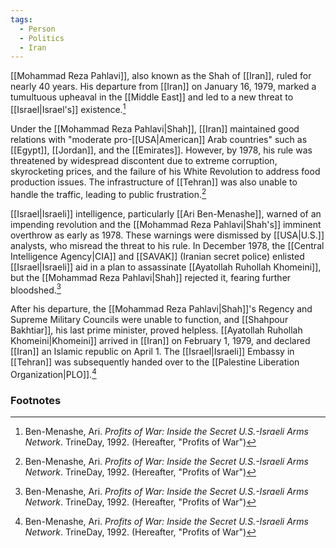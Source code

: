```yaml
---
tags:
  - Person
  - Politics
  - Iran
---
```

[[Mohammad Reza Pahlavi]], also known as the Shah of [[Iran]], ruled for nearly 40 years. His departure from [[Iran]] on January 16, 1979, marked a tumultuous upheaval in the [[Middle East]] and led to a new threat to [[Israel|Israel's]] existence.[^1]

Under the [[Mohammad Reza Pahlavi|Shah]], [[Iran]] maintained good relations with "moderate pro-[[USA|American]] Arab countries" such as [[Egypt]], [[Jordan]], and the [[Emirates]]. However, by 1978, his rule was threatened by widespread discontent due to extreme corruption, skyrocketing prices, and the failure of his White Revolution to address food production issues. The infrastructure of [[Tehran]] was also unable to handle the traffic, leading to public frustration.[^1]

[[Israel|Israeli]] intelligence, particularly [[Ari Ben-Menashe]], warned of an impending revolution and the [[Mohammad Reza Pahlavi|Shah's]] imminent overthrow as early as 1978. These warnings were dismissed by [[USA|U.S.]] analysts, who misread the threat to his rule. In December 1978, the [[Central Intelligence Agency|CIA]] and [[SAVAK]] (Iranian secret police) enlisted [[Israel|Israeli]] aid in a plan to assassinate [[Ayatollah Ruhollah Khomeini]], but the [[Mohammad Reza Pahlavi|Shah]] rejected it, fearing further bloodshed.[^1]

After his departure, the [[Mohammad Reza Pahlavi|Shah]]'s Regency and Supreme Military Councils were unable to function, and [[Shahpour Bakhtiar]], his last prime minister, proved helpless. [[Ayatollah Ruhollah Khomeini|Khomeini]] arrived in [[Iran]] on February 1, 1979, and declared [[Iran]] an Islamic republic on April 1. The [[Israel|Israeli]] Embassy in [[Tehran]] was subsequently handed over to the [[Palestine Liberation Organization|PLO]].[^1]

### Footnotes
[^1]: Ben-Menashe, Ari. *Profits of War: Inside the Secret U.S.-Israeli Arms Network*. TrineDay, 1992. (Hereafter, "Profits of War")
